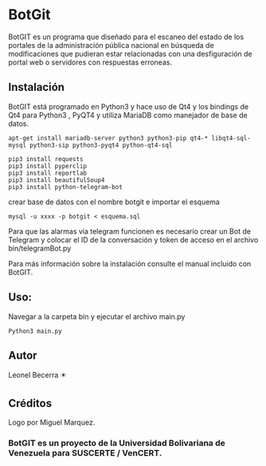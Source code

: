 # BotGit

BotGIT es un programa que diseñado para el escaneo del estado de los portales de la administración pública nacional en búsqueda de modificaciones que pudieran estar relacionadas con una desfiguración de portal web o servidores con respuestas erroneas.

## Instalación

BotGIT está programado en Python3 y hace uso de Qt4 y los bindings de Qt4 para Python3 , PyQT4 y utiliza MariaDB como manejador de base de datos.
```
apt-get install mariadb-server python3 python3-pip qt4-* libqt4-sql-mysql python3-sip python3-pyqt4 python-qt4-sql

pip3 install requests
pip3 install pyperclip
pip3 install reportlab
pip3 install beautifulSoup4
pip3 install python-telegram-bot
```
crear base de datos con el nombre botgit e importar el esquema
```
mysql -u xxxx -p botgit < esquema.sql
```
Para que las alarmas via telegram funcionen es necesario crear un Bot de Telegram y colocar el ID de la conversación y token de acceso en el archivo bin/telegramBot.py

Para más información sobre la instalación consulte el manual incluido con BotGIT.

## Uso:

Navegar a la carpeta bin y ejecutar el archivo main.py
```
Python3 main.py
```
## Autor
Leonel Becerra :eight_pointed_black_star:

## Créditos
Logo por Miguel Marquez.

### BotGIT es un proyecto de la Universidad Bolivariana de Venezuela para SUSCERTE / VenCERT.
